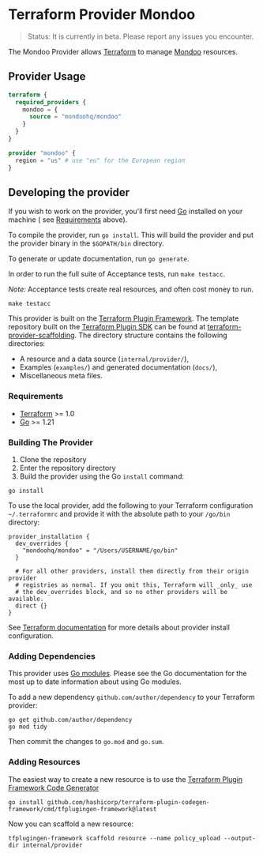 # Terraform Provider Mondoo

> Status: It is currently in beta. Please report any issues you encounter.

The Mondoo Provider allows [Terraform](https://www.terraform.io/) to manage [Mondoo](https://mondoo.com) resources.

## Provider Usage

```terraform
terraform {
  required_providers {
    mondoo = {
      source = "mondoohq/mondoo"
    }
  }
}

provider "mondoo" {
  region = "us" # use "eu" for the European region
}
```

## Developing the provider

If you wish to work on the provider, you'll first need [Go](http://www.go.dev) installed on your machine (
see [Requirements](#requirements) above).

To compile the provider, run `go install`. This will build the provider and put the provider binary in the `$GOPATH/bin`
directory.

To generate or update documentation, run `go generate`.

In order to run the full suite of Acceptance tests, run `make testacc`.

_Note:_ Acceptance tests create real resources, and often cost money to run.

```shell
make testacc
```

This provider is built on the [Terraform Plugin Framework](https://github.com/hashicorp/terraform-plugin-framework). The
template repository built on the [Terraform Plugin SDK](https://github.com/hashicorp/terraform-plugin-sdk) can be found
at [terraform-provider-scaffolding](https://github.com/hashicorp/terraform-provider-scaffolding). The directory
structure contains the following directories:

- A resource and a data source (`internal/provider/`),
- Examples (`examples/`) and generated documentation (`docs/`),
- Miscellaneous meta files.

### Requirements

- [Terraform](https://developer.hashicorp.com/terraform/install) >= 1.0
- [Go](https://golang.org/doc/install) >= 1.21

### Building The Provider

1. Clone the repository
1. Enter the repository directory
1. Build the provider using the Go `install` command:

```shell
go install
```

To use the local provider, add the following to your Terraform configuration `~/.terraformrc` and provide it with the absolute path to your `/go/bin` directory:

```hcl
provider_installation {
  dev_overrides {
    "mondoohq/mondoo" = "/Users/USERNAME/go/bin"
  }

  # For all other providers, install them directly from their origin provider
  # registries as normal. If you omit this, Terraform will _only_ use
  # the dev_overrides block, and so no other providers will be available.
  direct {}
}
```

See [Terraform documentation](https://developer.hashicorp.com/terraform/cli/config/config-file#explicit-installation-method-configuration)
for more details about provider install configuration.

### Adding Dependencies

This provider uses [Go modules](https://go.dev/wiki/Modules).
Please see the Go documentation for the most up to date information about using Go modules.

To add a new dependency `github.com/author/dependency` to your Terraform provider:

```shell
go get github.com/author/dependency
go mod tidy
```

Then commit the changes to `go.mod` and `go.sum`.

### Adding Resources

The easiest way to create a new resource is to use
the [Terraform Plugin Framework Code Generator](https://github.com/hashicorp/terraform-plugin-codegen-framework)

```shell
go install github.com/hashicorp/terraform-plugin-codegen-framework/cmd/tfplugingen-framework@latest
```

Now you can scaffold a new resource:

```shell
tfplugingen-framework scaffold resource --name policy_upload --output-dir internal/provider
```
